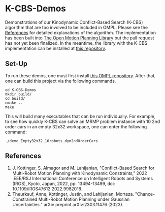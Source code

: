 # K-CBS-Demos
Demonstrations of our Kinodynamic Conflict-Based Search (K-CBS) algorithm that are too involved to be included in OMPL. Please see the [References](#references) for detailed explanations of the algorithm. The implementation has been built into [The Open Motion Planning Library](https://ompl.kavrakilab.org/index.html) but the pull request has not yet been finalized. In the meantime, the library with the K-CBS implementation can be installed at [this repository](https://github.com/aria-systems-group/Kinodynamic-Conflict-Based-Search).

## Set-Up
To run these demos, one must first install [this OMPL repository](https://github.com/aria-systems-group/Kinodynamic-Conflict-Based-Search). After that, one can build this project via the following commands.
```
cd K-CBS-Demos
mkdir build/
cd build/
cmake ..
make
```
This will build many executables that can be run individually. For example, to see how quickly K-CBS can solve an MRMP problem instance with 10 2nd order cars in an empty 32x32 workspace, one can enter the following command:
```
./demo_Empty32x32_10robots_dyn2ndOrderCars 
```

## References
1. J. Kottinger, S. Almagor and M. Lahijanian, "Conflict-Based Search for Multi-Robot Motion Planning with Kinodynamic Constraints," 2022 IEEE/RSJ International Conference on Intelligent Robots and Systems (IROS), Kyoto, Japan, 2022, pp. 13494-13499, doi: 10.1109/IROS47612.2022.9982018.
2. Theurkauf, Anne, Kottinger, Justin, and Lahijanian, Morteza. "Chance-Constrained Multi-Robot Motion Planning under Gaussian Uncertainties." arXiv preprint arXiv:2303.11476 (2023).

